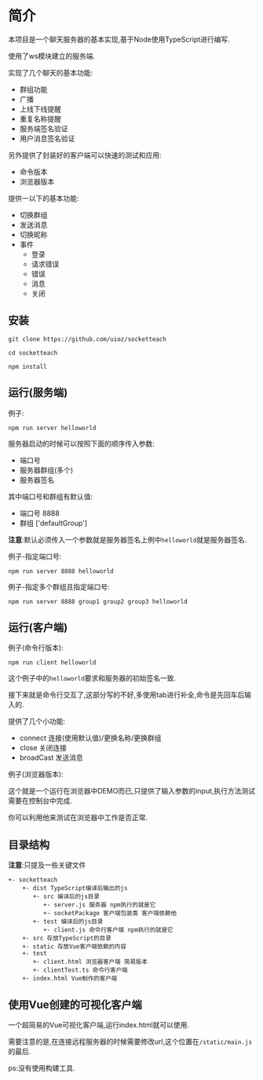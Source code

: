 # 简介

本项目是一个聊天服务器的基本实现,基于Node使用TypeScript进行编写.

使用了ws模块建立的服务端.

实现了几个聊天的基本功能:
 - 群组功能
 - 广播
 - 上线下线提醒
 - 重复名称提醒
 - 服务端签名验证
 - 用户消息签名验证

另外提供了封装好的客户端可以快速的测试和应用:
 - 命令版本
 - 浏览器版本

提供一以下的基本功能:
 - 切换群组
 - 发送消息
 - 切换昵称
 - 事件
   - 登录
   - 请求错误
   - 错误
   - 消息
   - 关闭

## 安装

```
git clone https://github.com/uioz/socketteach

cd socketteach

npm install
```

## 运行(服务端)

例子:
```
npm run server helloworld
```

服务器启动的时候可以按照下面的顺序传入参数:
 - 端口号
 - 服务器群组(多个)
 - 服务器签名

其中端口号和群组有默认值:
 - 端口号 8888
 - 群组 ['defaultGroup']

**注意**:默认必须传入一个参数就是服务器签名上例中`helloworld`就是服务器签名.

例子-指定端口号:
```
npm run server 8888 helloworld
```

例子-指定多个群组且指定端口号:
```
npm run server 8888 group1 group2 group3 helloworld
```

## 运行(客户端)

例子(命令行版本):
```
npm run client helloworld
```
这个例子中的`helloworld`要求和服务器的初始签名一致.

接下来就是命令行交互了,这部分写的不好,多使用tab进行补全,命令是先回车后输入的.

提供了几个小功能:
 - connect 连接(使用默认值)/更换名称/更换群组
 - close 关闭连接
 - broadCast 发送消息

例子(浏览器版本):

这个就是一个运行在浏览器中DEMO而已,只提供了输入参数的input,执行方法测试需要在控制台中完成.

你可以利用他来测试在浏览器中工作是否正常.

## 目录结构

**注意**:只提及一些关键文件
```
+- socketteach  
    +- dist TypeScript编译后输出的js
       +- src 编译后的js目录
          +- server.js 服务器 npm执行的就是它
          +- socketPackage 客户端包装类 客户端依赖他
       +- test 编译后的js目录
          +- client.js 命令行客户端 npm执行的就是它
    +- src 存放TypeScript的目录  
    +- static 存放Vue客户端依赖的内容
    +- test  
       +- client.html 浏览器客户端 简易版本
       +- clientTest.ts 命令行客户端
    +- index.html Vue制作的客户端
```

## 使用Vue创建的可视化客户端

一个超简易的Vue可视化客户端,运行index.html就可以使用.

需要注意的是,在连接远程服务器的时候需要修改url,这个位置在`/static/main.js`的最后.

ps:没有使用构建工具.






